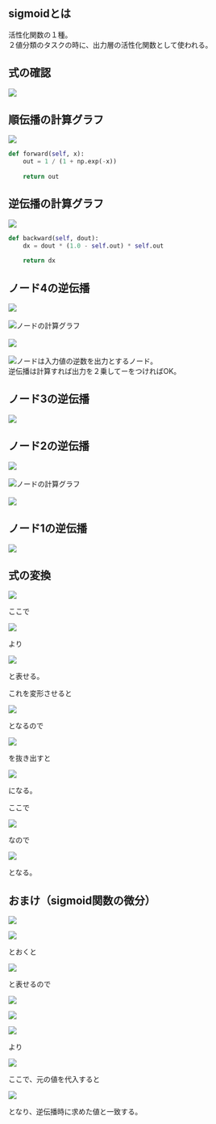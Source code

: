 ## sigmoidとは
活性化関数の１種。  
２値分類のタスクの時に、出力層の活性化関数として使われる。  

## 式の確認
![](https://latex.codecogs.com/gif.latex?f(x)&space;=&space;\frac{1}{1&plus;\exp(-x)})

## 順伝播の計算グラフ
![](./image/sigmoid/forward.png)
<br />
```python
def forward(self, x):
    out = 1 / (1 + np.exp(-x))
    
    return out
```

## 逆伝播の計算グラフ
![](./image/sigmoid/backward.png)
<br />
```python
def backward(self, dout):
    dx = dout * (1.0 - self.out) * self.out
    
    return dx
```

## ノード4の逆伝播
![](./image/sigmoid/node4.png)  
<br />
![](https://latex.codecogs.com/gif.latex?\div)ノードの計算グラフ  
<br />
![](./image/utility/div_.png)  
<br />
![](https://latex.codecogs.com/gif.latex?\div)ノードは入力値の逆数を出力とするノード。  
逆伝播は計算すれば出力を２乗してーをつければOK。

## ノード3の逆伝播
![](./image/sigmoid/node3.png)

## ノード2の逆伝播
![](image/sigmoid/node2.png)  
<br />
![](https://latex.codecogs.com/gif.latex?\exp)ノードの計算グラフ  
<br />
![](./image/utility/exp.png)

## ノード1の逆伝播
![](image/sigmoid/node1.png)

## 式の変換
![](https://latex.codecogs.com/gif.latex?\frac{\partial&space;L}{\partial&space;x}&space;=&space;\frac{\partial&space;L}{\partial&space;y}&space;y^2&space;\exp(-x))  

ここで  

![](https://latex.codecogs.com/gif.latex?y&space;=&space;\frac{1}{1&space;&plus;&space;\exp(-x)})  

より  

![](https://latex.codecogs.com/gif.latex?\frac{\partial&space;L}{\partial&space;x}&space;=&space;\frac{\partial&space;L}{\partial&space;y}&space;\cdot&space;\frac{1}{1&space;&plus;&space;exp(-x)}&space;\left\\{&space;\frac{1&space;&plus;&space;exp(-x)}{1&space;&plus;&space;exp(-x)}&space;-&space;\frac{1}{1&space;&plus;&space;exp(-x)}&space;\right\\})  

と表せる。 

これを変形させると  

![](https://latex.codecogs.com/gif.latex?\frac{\partial&space;L}{\partial&space;x}&space;=&space;\frac{\partial&space;L}{\partial&space;y}&space;\cdot&space;\frac{1&space;&plus;&space;exp(-x)&space;-&space;1}{1&space;&plus;&space;exp(-x)}&space;\cdot&space;\frac{1}{1&space;&plus;&space;exp(-x)})  

となるので  

![](https://latex.codecogs.com/gif.latex?\frac{1}{1&space;&plus;&space;\exp(-x)})  

を抜き出すと  

![](https://latex.codecogs.com/gif.latex?\frac{\partial&space;L}{\partial&space;x}&space;=&space;\frac{\partial&space;L}{\partial&space;y}&space;\cdot&space;\frac{1}{1&space;&plus;&space;exp(-x)}&space;\left\\{&space;\frac{1&space;&plus;&space;exp(-x)}{1&space;&plus;&space;exp(-x)}&space;-&space;\frac{1}{1&space;&plus;&space;exp(-x)}&space;\right\\})  

になる。  

ここで  

![](https://latex.codecogs.com/gif.latex?\frac{1}{1&space;&plus;&space;\exp(-x)}&space;=&space;y)  

なので  

![](https://latex.codecogs.com/gif.latex?\frac{\partial&space;L}{\partial&space;x}&space;=&space;\frac{\partial&space;L}{\partial&space;y}&space;y&space;(&space;1&space;-&space;y&space;))  

となる。  

## おまけ（sigmoid関数の微分）  
![](https://latex.codecogs.com/gif.latex?f(x)&space;=&space;\frac{1}{1&space;&plus;&space;\exp(-x)})

![](https://latex.codecogs.com/gif.latex?f(x)&space;=&space;u^{-1},&space;u&space;=&space;1&space;&plus;&space;\exp(v),&space;v&space;=&space;-x)  

とおくと  

![](https://latex.codecogs.com/gif.latex?\frac{&space;\mathrm{d}f(x)&space;}{&space;\mathrm{d}x&space;}&space;=&space;\frac{&space;\mathrm{d}f(x)&space;}{&space;\mathrm{d}u&space;}&space;\cdot&space;\frac{&space;\mathrm{d}u&space;}{&space;\mathrm{d}v&space;}&space;\cdot&space;\frac{&space;\mathrm{d}v&space;}{&space;\mathrm{d}x&space;})  

と表せるので  

![](https://latex.codecogs.com/gif.latex?\frac{&space;\mathrm{d}f(x)&space;}{&space;\mathrm{d}u&space;}&space;=&space;-u^{-2})

![](https://latex.codecogs.com/gif.latex?\frac{&space;\mathrm{d}u&space;}{&space;\mathrm{d}v&space;}&space;=&space;\exp(v))  

![](https://latex.codecogs.com/gif.latex?\frac{&space;\mathrm{d}v&space;}{&space;\mathrm{d}x&space;}&space;=&space;-1)  

より  

![](https://latex.codecogs.com/gif.latex?\frac{&space;\mathrm{d}f(x)&space;}{&space;\mathrm{d}x&space;}&space;=&space;u^{-2}&space;\exp(v))

ここで、元の値を代入すると  

![](https://latex.codecogs.com/gif.latex?\frac{\mathrm{d}f(x)&space;}{\mathrm{d}x}&space;=&space;\left&space;\\{&space;\frac{1}{1&space;&plus;&space;exp(-x)}&space;\right&space;\\}^2&space;\cdot&space;exp(-x))  

となり、逆伝播時に求めた値と一致する。